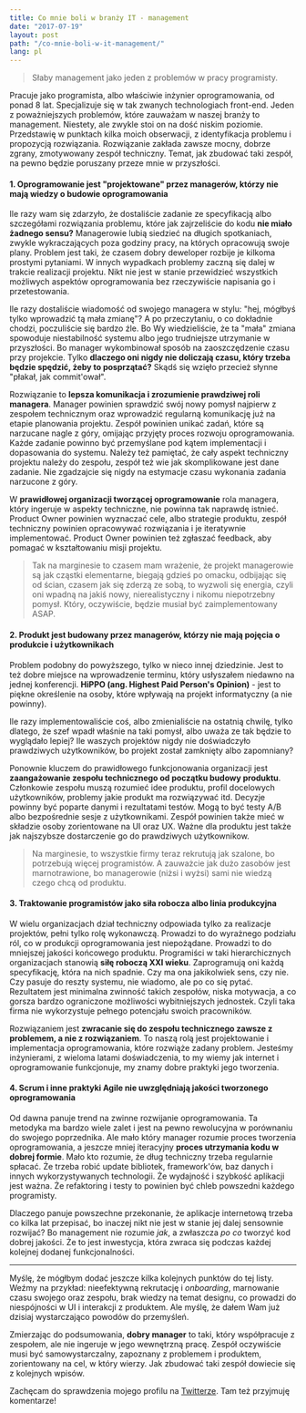 ```yaml
---
title: Co mnie boli w branży IT - management
date: "2017-07-19"
layout: post
path: "/co-mnie-boli-w-it-management/"
lang: pl
---
```


> Słaby management jako jeden z problemów w pracy programisty.

Pracuje jako programista, albo właściwie inżynier oprogramowania, od ponad 8 lat. Specjalizuje się w tak zwanych technologiach front-end. Jeden z poważniejszych problemów, które zauważam w naszej branży to management. Niestety, ale zwykle stoi on na dość niskim poziomie. Przedstawię w punktach kilka moich obserwacji, z identyfikacja problemu i propozycją rozwiązania. Rozwiązanie zakłada zawsze mocny, dobrze zgrany, zmotywowany zespół techniczny. Temat, jak zbudować taki zespół, na pewno będzie poruszany przeze mnie w przyszłości.

#### 1. Oprogramowanie jest "projektowane" przez managerów, którzy nie mają wiedzy o budowie oprogramowania

Ile razy wam się zdarzyło, że dostaliście zadanie ze specyfikacją albo szczegółami rozwiązania problemu, które jak zajrzeliście do kodu **nie miało żadnego sensu?** Managerowie lubią siedzieć na długich spotkaniach, zwykle wykraczających poza godziny pracy, na których opracowują swoje plany. Problem jest taki, że czasem dobry deweloper rozbije je kilkoma prostymi pytaniami. W innych wypadkach problemy zaczną się dalej w trakcie realizacji projektu. Nikt nie jest w stanie przewidzieć wszystkich możliwych aspektów oprogramowania bez rzeczywiście napisania go i przetestowania.

Ile razy dostaliście wiadomość od swojego managera w stylu: "hej, mógłbyś tylko wprowadzić tą mała zmianę"? A po przeczytaniu, o co dokładnie chodzi, poczuliście się bardzo źle. Bo Wy wiedzieliście, że ta "mała" zmiana spowoduje niestabilność systemu albo jego trudniejsze utrzymanie w przyszłości. Bo manager wykombinował sposób na zaoszczędzenie czasu przy projekcie. Tylko **dlaczego oni nigdy nie doliczają czasu, który trzeba będzie spędzić, żeby to posprzątać?** Skądś się wzięło przecież słynne "płakał, jak commit'ował".

Rozwiązanie to **lepsza komunikacja i zrozumienie prawdziwej roli managera**. Manager powinien sprawdzić swój nowy pomysł najpierw z zespołem technicznym oraz wprowadzić regularną komunikację już na etapie planowania projektu. Zespół powinien unikać zadań, które są narzucane nagle z góry, omijając przyjęty proces rozwoju oprogramowania. Każde zadanie powinno być przemyślane pod kątem implementacji i dopasowania do systemu. Należy też pamiętać, że cały aspekt techniczny projektu należy do zespołu, zespół też wie jak skomplikowane jest dane zadanie. Nie zgadzajcie się nigdy na estymacje czasu wykonania zadania narzucone z góry.

W **prawidłowej organizacji tworzącej oprogramowanie** rola managera, który ingeruje w aspekty techniczne, nie powinna tak naprawdę istnieć. Product Owner powinien wyznaczać cele, albo strategie produktu, zespół techniczny powinien opracowywać rozwiązania i je iteratywnie implementować. Product Owner powinien też zgłaszać feedback, aby pomagać w kształtowaniu misji projektu.

> Tak na marginesie to czasem mam wrażenie, że projekt managerowie są jak cząstki elementarne, biegają gdzieś po omacku, odbijając się od ścian, czasem jak się zderzą ze sobą, to wyzwoli się energia, czyli oni wpadną na jakiś nowy, nierealistyczny i nikomu niepotrzebny pomysł. Który, oczywiście, będzie musiał być zaimplementowany ASAP.

#### 2. Produkt jest budowany przez managerów, którzy nie mają pojęcia o produkcie i użytkownikach

Problem podobny do powyższego, tylko w nieco innej dziedzinie. Jest to też dobre miejsce na wprowadzenie terminu, który usłyszałem niedawno na jednej konferencji. **HiPPO (ang. Highest Paid Person's Opinion)** - jest to piękne określenie na osoby, które wpływają na projekt informatyczny (a nie powinny).

Ile razy implementowaliście coś, albo zmienialiście na ostatnią chwilę, tylko dlatego, że szef wpadł właśnie na taki pomysł, albo uważa ze tak będzie to wyglądało lepiej? Ile waszych projektów nigdy nie doświadczyło prawdziwych użytkowników, bo projekt został zamknięty albo zapomniany?

Ponownie kluczem do prawidłowego funkcjonowania organizacji jest **zaangażowanie zespołu technicznego od początku budowy produktu**. Członkowie zespołu muszą rozumieć idee produktu, profil docelowych użytkowników, problemy jakie produkt ma rozwiązywać itd. Decyzje powinny być poparte danymi i rezultatami testów. Mogą to być testy A/B albo bezpośrednie sesje z użytkownikami. Zespół powinien także mieć w składzie osoby zorientowane na UI oraz UX. Ważne dla produktu jest także jak najszybsze dostarczenie go do prawdziwych użytkownikow.

> Na marginesie, to wszystkie firmy teraz rekrutują jak szalone, bo potrzebują więcej programistów. A zauważcie jak dużo zasobów jest marnotrawione, bo managerowie (niżsi i wyżsi) sami nie wiedzą czego chcą od produktu.

#### 3. Traktowanie programistów jako siła robocza albo linia produkcyjna

W wielu organizacjach dział techniczny odpowiada tylko za realizacje projektów, pełni tylko rolę wykonawczą. Prowadzi to do wyrażnego podziału ról, co w produkcji oprogramowania jest niepożądane. Prowadzi to do mniejszej jakości końcowego produktu. Programiści w taki hierarchicznych organizacjach stanowią **siłę roboczą XXI wieku**. Zaprogramują oni każdą specyfikację, która na nich spadnie. Czy ma ona jakikolwiek sens, czy nie. Czy pasuje do reszty systemu, nie wiadomo, ale po co się pytać. Rezultatem jest minimalna zwinność takich zespołów, niska motywacja, a co gorsza bardzo ograniczone możliwości wybitniejszych jednostek. Czyli taka firma nie wykorzystuje pełnego potencjału swoich pracowników.

Rozwiązaniem jest **zwracanie się do zespołu technicznego zawsze z problemem, a nie z rozwiązaniem**. To naszą rolą jest projektowanie i implementacja oprogramowania, które rozwiąże zadany problem. Jesteśmy inżynierami, z wieloma latami doświadczenia, to my wiemy jak internet i oprogramowanie funkcjonuje, my znamy dobre praktyki jego tworzenia.

#### 4. Scrum i inne praktyki Agile nie uwzględniają jakości tworzonego oprogramowania

Od dawna panuje trend na zwinne rozwijanie oprogramowania. Ta metodyka ma bardzo wiele zalet i jest na pewno rewolucyjna w porównaniu do swojego poprzednika. Ale mało który manager rozumie proces tworzenia oprogramowania, a jeszcze mniej iteracyjny **proces utrzymania kodu w dobrej formie**. Mało kto rozumie, że dług techniczny trzeba regularnie spłacać. Że trzeba robić update bibliotek, framework'ów, baz danych i innych wykorzystywanych technologii. Że wydajność i szybkość aplikacji jest ważna. Że refaktoring i testy to powinien być chleb powszedni każdego programisty.

Dlaczego panuje powszechne przekonanie, że aplikacje internetową trzeba co kilka lat przepisać, bo inaczej nikt nie jest w stanie jej dalej sensownie rozwijać? Bo management nie rozumie *jak*, a zwłaszcza *po co* tworzyć kod dobrej jakości. Że to jest inwestycja, która zwraca się podczas każdej kolejnej dodanej funkcjonalności.

---

Myślę, że mógłbym dodać jeszcze kilka kolejnych punktów do tej listy. Weźmy na przykład: nieefektywną rekrutację i *onboarding*, marnowanie czasu swojego oraz zespołu, brak wiedzy na temat designu, co prowadzi do niespójności w UI i interakcji z produktem. Ale myślę, że dałem Wam już dzisiaj wystarczająco powodów do przemyśleń.

Zmierzając do podsumowania, **dobry manager** to taki, który współpracuje z zespołem, ale nie ingeruje w jego wewnętrzną pracę. Zespół oczywiście musi być samowystarczalny, zapoznany z problemem i produktem, zorientowany na cel, w który wierzy. Jak zbudować taki zespół dowiecie się z kolejnych wpisów.

Zachęcam do sprawdzenia mojego profilu na [Twitterze](http://twitter.com/krzysu). Tam też przyjmuję komentarze!
